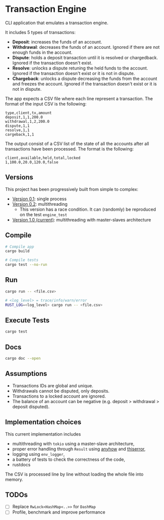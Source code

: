 # Transaction Engine

CLI application that emulates a transaction engine. 

It includes 5 types of transactions:

* **Deposit**: increases the funds of an account.
* **Withdrawal**: decreases the funds of an account. Ignored if there are not enough funds in the account.
* **Dispute**: holds a deposit transaction until it is resolved or chargedback. Ignored if the transaction doesn't exist.
* **Resolve**: unlocks a dispute retuning the held funds to the account. Ignored if the transaction doesn't exist or it is not in dispute.
* **Chargeback**: unlocks a dispute decreasing the funds from the account and freezes the account. Ignored if the transaction doesn't exist or it is not in dispute.

The app expects a CSV file where each line represent a transaction.
The format of the input CSV is the following:

```csv
type,client,tx,amount
deposit,1,1,200.0
withdrawal,1,2,200.0
dispute,1,1
resolve,1,1
cargeback,1,1
```

The output consist of a CSV list of the state of all the accounts after all transactions have been processed.
The format is the following:

```csv
client,available,held,total,locked
1,100.0,20.0,120.0,false
```

## Versions

This project has been progressively built from simple to complex:

- [Version 0.1](https://github.com/monadplus/toy_atm/tree/v0.1/sequential): single process
- [Version 0.2](https://github.com/monadplus/toy_atm/tree/v0.2/multithreading): multithreading
  - This version has a race condition. It can (randomly) be reproduced on the test `engine_test`
- [Version 1.0 (current)](https://github.com/monadplus/toy_atm): multithreading with master-slaves architecture

## Compile

```sh
# Compile app
cargo build

# Compile tests
cargo test --no-run
```

## Run 

```sh
cargo run -- <file.csv>

# <log_level> = trace/info/warn/error
RUST_LOG=<log_level> cargo run -- <file.csv>
```

## Execute Tests

```sh
cargo test
```

## Docs

```sh
cargo doc --open
```

## Assumptions

* Transactions IDs are global and unique.
* Withdrawals cannot be disputed, only deposits.
* Transactions to a locked account are ignored.
* The balance of an account can be negative (e.g. deposit > withdrawal > deposit disputed).

## Implementation choices

This current implementation includes
- multithreading with `tokio` using a master-slave architecture,
- proper error handling through `Result` using [anyhow](https://docs.rs/anyhow/latest/anyhow/) and [thiserror](https://docs.rs/thiserror/latest/thiserror/),
- logging using `env_logger`,
- a battery of tests to check the correctness of the code,
- rustdocs

The CSV is processed line by line without loading the whole file into memory.

## TODOs

- [ ] Replace `RwLock<HashMap<..>>` for `DashMap`
- [ ] Profile, benchmark and improve performance
